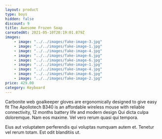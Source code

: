 ```yaml
---
layout: product
type: boys
hidden: false
discount: 9
title: Awesome Frozen Soap
careatedAt: 2021-05-10T20:19:01.879Z
images:
    - image: "../../images/fake-image-3.jpg"
    - image: "../../images/fake-image-1.jpg"
    - image: "../../images/fake-image-4.jpg"
    - image: "../../images/fake-image-6.jpg"
    - image: "../../images/fake-image-6.jpg"
    - image: "../../images/fake-image-1.jpg"
    - image: "../../images/fake-image-4.jpg"
    - image: "../../images/fake-image-6.jpg"
    - image: "../../images/fake-image-2.jpg"
price: 429.00
category: Keyboard
---
```

Carbonite web goalkeeper gloves are ergonomically designed to give easy fit
The Apollotech B340 is an affordable wireless mouse with reliable connectivity, 12 months battery life and modern design
Qui dicta culpa doloremque. Nam eos maxime. Vel vero rerum quasi qui tempora.
 Eius aut voluptatem perferendis qui voluptas numquam autem et. Tenetur vel rerum totam. Est odit blanditiis ut.
